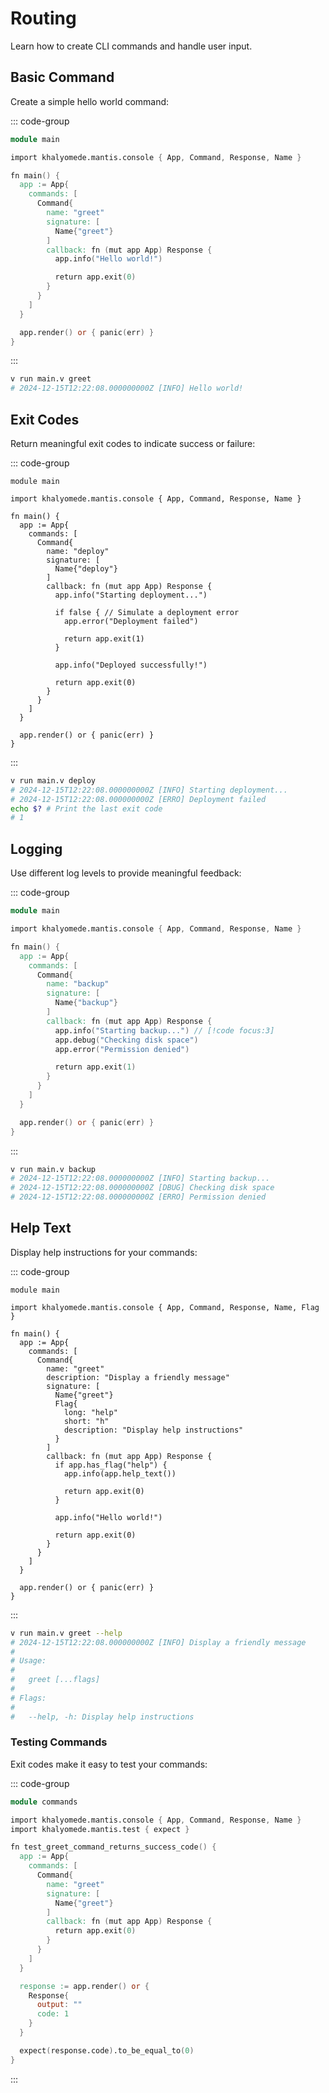 # Routing

Learn how to create CLI commands and handle user input.

## Basic Command

Create a simple hello world command:

::: code-group

```v [main.v]
module main

import khalyomede.mantis.console { App, Command, Response, Name }

fn main() {
  app := App{
    commands: [
      Command{
        name: "greet"
        signature: [
          Name{"greet"}
        ]
        callback: fn (mut app App) Response {
          app.info("Hello world!")

          return app.exit(0)
        }
      }
    ]
  }

  app.render() or { panic(err) }
}
```

:::

```bash
v run main.v greet
# 2024-12-15T12:22:08.000000000Z [INFO] Hello world!
```

## Exit Codes

Return meaningful exit codes to indicate success or failure:

::: code-group

```v{19,24} [main.v]
module main

import khalyomede.mantis.console { App, Command, Response, Name }

fn main() {
  app := App{
    commands: [
      Command{
        name: "deploy"
        signature: [
          Name{"deploy"}
        ]
        callback: fn (mut app App) Response {
          app.info("Starting deployment...")

          if false { // Simulate a deployment error
            app.error("Deployment failed")

            return app.exit(1)
          }

          app.info("Deployed successfully!")

          return app.exit(0)
        }
      }
    ]
  }

  app.render() or { panic(err) }
}
```

:::

```bash
v run main.v deploy
# 2024-12-15T12:22:08.000000000Z [INFO] Starting deployment...
# 2024-12-15T12:22:08.000000000Z [ERRO] Deployment failed
echo $? # Print the last exit code
# 1
```

## Logging

Use different log levels to provide meaningful feedback:

::: code-group

```v [main.v]
module main

import khalyomede.mantis.console { App, Command, Response, Name }

fn main() {
  app := App{
    commands: [
      Command{
        name: "backup"
        signature: [
          Name{"backup"}
        ]
        callback: fn (mut app App) Response {
          app.info("Starting backup...") // [!code focus:3]
          app.debug("Checking disk space")
          app.error("Permission denied")

          return app.exit(1)
        }
      }
    ]
  }

  app.render() or { panic(err) }
}
```

:::

```bash
v run main.v backup
# 2024-12-15T12:22:08.000000000Z [INFO] Starting backup...
# 2024-12-15T12:22:08.000000000Z [DBUG] Checking disk space
# 2024-12-15T12:22:08.000000000Z [ERRO] Permission denied
```

## Help Text

Display help instructions for your commands:

::: code-group

```v{20-24} [main.v]
module main

import khalyomede.mantis.console { App, Command, Response, Name, Flag }

fn main() {
  app := App{
    commands: [
      Command{
        name: "greet"
        description: "Display a friendly message"
        signature: [
          Name{"greet"}
          Flag{
            long: "help"
            short: "h"
            description: "Display help instructions"
          }
        ]
        callback: fn (mut app App) Response {
          if app.has_flag("help") {
            app.info(app.help_text())

            return app.exit(0)
          }

          app.info("Hello world!")

          return app.exit(0)
        }
      }
    ]
  }

  app.render() or { panic(err) }
}
```

:::

```bash
v run main.v greet --help
# 2024-12-15T12:22:08.000000000Z [INFO] Display a friendly message
#
# Usage:
#
#   greet [...flags]
#
# Flags:
#
#   --help, -h: Display help instructions
```

### Testing Commands

Exit codes make it easy to test your commands:

::: code-group

```v [tests/commands/greet_test.v]
module commands

import khalyomede.mantis.console { App, Command, Response, Name }
import khalyomede.mantis.test { expect }

fn test_greet_command_returns_success_code() {
  app := App{
    commands: [
      Command{
        name: "greet"
        signature: [
          Name{"greet"}
        ]
        callback: fn (mut app App) Response {
          return app.exit(0)
        }
      }
    ]
  }

  response := app.render() or {
    Response{
      output: ""
      code: 1
    }
  }

  expect(response.code).to_be_equal_to(0)
}
```

:::
